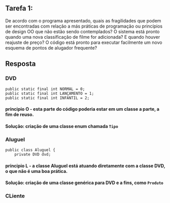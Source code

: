 ## Tarefa 1: 
De acordo com o programa apresentado, quais as fragilidades que podem ser
encontradas com relação a más práticas de programação ou princípios de design OO que
não estão sendo contemplados? O sistema está pronto quando uma nova classificação de
filme for adicionada? E quando houver reajuste de preço? O código está pronto para
executar facilmente um novo esquema de pontos de alugador frequente? 

## Resposta

### DVD

```
public static final int NORMAL = 0;
public static final int LANÇAMENTO = 1;
public static final int INFANTIL = 2;
```

#### príncipio O - esta parte do código poderia estar em um classe a parte, a fim de reuso.
#### Solução: criação de uma classe enum chamada `Tipo`

### Aluguel
```
public class Aluguel {
    private DVD dvd;
```
#### príncipio L - a classe Aluguel está atuando diretamente com a classe DVD, o que não é uma boa prática. 
#### Solução: criação de uma classe genérica para DVD e a fins, como `Produto`


### CLiente
